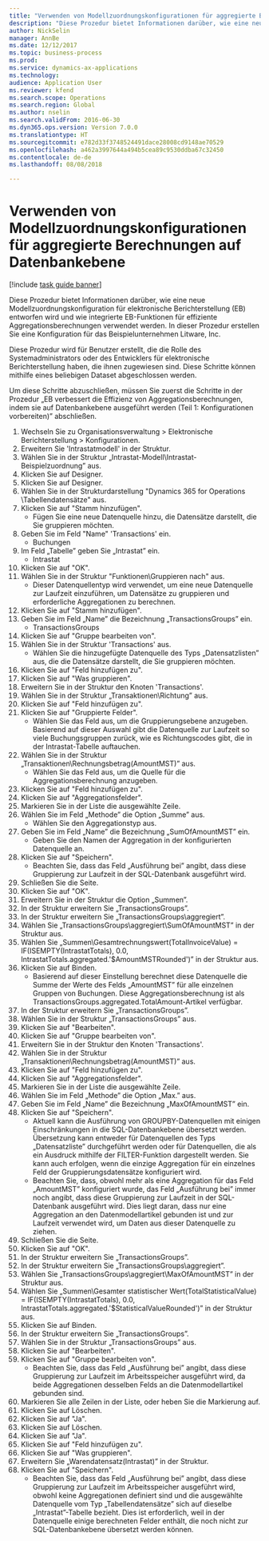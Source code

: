```yaml
--- 
title: "Verwenden von Modellzuordnungskonfigurationen für aggregierte Berechnungen auf Datenbankebene"
description: "Diese Prozedur bietet Informationen darüber, wie eine neue Modellzuordnungskonfiguration für elektronische Berichterstellung (EB) entworfen wird und wie integrierte EB-Funktionen für effiziente Aggregationsberechnungen verwendet werden."
author: NickSelin
manager: AnnBe
ms.date: 12/12/2017
ms.topic: business-process
ms.prod: 
ms.service: dynamics-ax-applications
ms.technology: 
audience: Application User
ms.reviewer: kfend
ms.search.scope: Operations
ms.search.region: Global
ms.author: nselin
ms.search.validFrom: 2016-06-30
ms.dyn365.ops.version: Version 7.0.0
ms.translationtype: HT
ms.sourcegitcommit: e782d33f3748524491dace28008cd9148ae70529
ms.openlocfilehash: a462a3997644a494b5cea89c9530ddba67c32450
ms.contentlocale: de-de
ms.lasthandoff: 08/08/2018

---
```

# <a name="use-model-mapping-configurations-for-aggregate-calculations-at-the-database-level"></a>Verwenden von Modellzuordnungskonfigurationen für aggregierte Berechnungen auf Datenbankebene

[!include [task guide banner](../../includes/task-guide-banner.md)]

Diese Prozedur bietet Informationen darüber, wie eine neue Modellzuordnungskonfiguration für elektronische Berichterstellung (EB) entworfen wird und wie integrierte EB-Funktionen für effiziente Aggregationsberechnungen verwendet werden. In dieser Prozedur erstellen Sie eine Konfiguration für das Beispielunternehmen Litware, Inc. 

Diese Prozedur wird für Benutzer erstellt, die die Rolle des Systemadministrators oder des Entwicklers für elektronische Berichterstellung haben, die ihnen zugewiesen sind. Diese Schritte können mithilfe eines beliebigen Dataset abgeschlossen werden.

 Um diese Schritte abzuschließen, müssen Sie zuerst die Schritte in der Prozedur „EB verbessert die Effizienz von Aggregationsberechnungen, indem sie auf Datenbankebene ausgeführt werden (Teil 1: Konfigurationen vorbereiten)” abschließen.

1. Wechseln Sie zu Organisationsverwaltung > Elektronische Berichterstellung > Konfigurationen.
2. Erweitern Sie 'Intrastatmodell' in der Struktur.
3. Wählen Sie in der Struktur „Intrastat-Modell\Intrastat-Beispielzuordnung” aus.
4. Klicken Sie auf Designer.
5. Klicken Sie auf Designer.
6. Wählen Sie in der Strukturdarstellung "Dynamics 365 for Operations \Tabellendatensätze" aus.
7. Klicken Sie auf "Stamm hinzufügen".
    * Fügen Sie eine neue Datenquelle hinzu, die Datensätze darstellt, die Sie gruppieren möchten.  
8. Geben Sie im Feld "Name" 'Transactions' ein.
    * Buchungen  
9. Im Feld „Tabelle” geben Sie „Intrastat” ein.
    * Intrastat  
10. Klicken Sie auf "OK".
11. Wählen Sie in der Struktur "Funktionen\Gruppieren nach" aus.
    * Dieser Datenquellentyp wird verwendet, um eine neue Datenquelle zur Laufzeit einzuführen, um Datensätze zu gruppieren und erforderliche Aggregationen zu berechnen.  
12. Klicken Sie auf "Stamm hinzufügen".
13. Geben Sie im Feld „Name” die Bezeichnung „TransactionsGroups” ein.
    * TransactionsGroups  
14. Klicken Sie auf "Gruppe bearbeiten von".
15. Wählen Sie in der Struktur 'Transactions' aus.
    * Wählen Sie die hinzugefügte Datenquelle des Typs „Datensatzlisten” aus, die die Datensätze darstellt, die Sie gruppieren möchten.  
16. Klicken Sie auf "Feld hinzufügen zu".
17. Klicken Sie auf "Was gruppieren".
18. Erweitern Sie in der Struktur den Knoten 'Transactions'.
19. Wählen Sie in der Struktur „Transaktionen\Richtung” aus.
20. Klicken Sie auf "Feld hinzufügen zu".
21. Klicken Sie auf "Gruppierte Felder".
    * Wählen Sie das Feld aus, um die Gruppierungsebene anzugeben. Basierend auf dieser Auswahl gibt die Datenquelle zur Laufzeit so viele Buchungsgruppen zurück, wie es Richtungscodes gibt, die in der Intrastat-Tabelle auftauchen.  
22. Wählen Sie in der Struktur „Transaktionen\Rechnungsbetrag(AmountMST)” aus.
    * Wählen Sie das Feld aus, um die Quelle für die Aggregationsberechnung anzugeben.  
23. Klicken Sie auf "Feld hinzufügen zu".
24. Klicken Sie auf "Aggregationsfelder".
25. Markieren Sie in der Liste die ausgewählte Zeile.
26. Wählen Sie im Feld „Methode” die Option „Summe” aus.
    * Wählen Sie den Aggregationstyp aus.  
27. Geben Sie im Feld „Name” die Bezeichnung „SumOfAmountMST” ein.
    * Geben Sie den Namen der Aggregation in der konfigurierten Datenquelle an.  
28. Klicken Sie auf "Speichern".
    * Beachten Sie, dass das Feld „Ausführung bei” angibt, dass diese Gruppierung zur Laufzeit in der SQL-Datenbank ausgeführt wird.  
29. Schließen Sie die Seite.
30. Klicken Sie auf "OK".
31. Erweitern Sie in der Struktur die Option „Summen”.
32. In der Struktur erweitern Sie „TransactionsGroups”.
33. In der Struktur erweitern Sie „TransactionsGroups\aggregiert”.
34. Wählen Sie „TransactionsGroups\aggregiert\SumOfAmountMST” in der Struktur aus.
35. Wählen Sie „Summen\Gesamtrechnungswert(TotalInvoiceValue) = IF(ISEMPTY(IntrastatTotals), 0.0, IntrastatTotals.aggregated.'$AmountMSTRounded')” in der Struktur aus.
36. Klicken Sie auf Binden.
    * Basierend auf dieser Einstellung berechnet diese Datenquelle die Summe der Werte des Felds „AmountMST” für alle einzelnen Gruppen von Buchungen. Diese Aggregationsberechnung ist als TransactionsGroups.aggregated.TotalAmount-Artikel verfügbar.  
37. In der Struktur erweitern Sie „TransactionsGroups”.
38. Wählen Sie in der Struktur „TransactionsGroups” aus.
39. Klicken Sie auf "Bearbeiten".
40. Klicken Sie auf "Gruppe bearbeiten von".
41. Erweitern Sie in der Struktur den Knoten 'Transactions'.
42. Wählen Sie in der Struktur „Transaktionen\Rechnungsbetrag(AmountMST)” aus.
43. Klicken Sie auf "Feld hinzufügen zu".
44. Klicken Sie auf "Aggregationsfelder".
45. Markieren Sie in der Liste die ausgewählte Zeile.
46. Wählen Sie im Feld „Methode” die Option „Max.” aus.
47. Geben Sie im Feld „Name” die Bezeichnung „MaxOfAmountMST” ein.
48. Klicken Sie auf "Speichern".
    * Aktuell kann die Ausführung von GROUPBY-Datenquellen mit einigen Einschränkungen in die SQL-Datenbankebene übersetzt werden. Übersetzung kann entweder für Datenquellen des Typs „Datensatzliste” durchgeführt werden oder für Datenquellen, die als ein Ausdruck mithilfe der FILTER-Funktion dargestellt werden. Sie kann auch erfolgen, wenn die einzige Aggregation für ein einzelnes Feld der Gruppierungsdatensätze konfiguriert wird.  
    * Beachten Sie, dass, obwohl mehr als eine Aggregation für das Feld „AmountMST” konfiguriert wurde, das Feld „Ausführung bei” immer noch angibt, dass diese Gruppierung zur Laufzeit in der SQL-Datenbank ausgeführt wird. Dies liegt daran, dass nur eine Aggregation an den Datenmodellartikel gebunden ist und zur Laufzeit verwendet wird, um Daten aus dieser Datenquelle zu ziehen.  
49. Schließen Sie die Seite.
50. Klicken Sie auf "OK".
51. In der Struktur erweitern Sie „TransactionsGroups”.
52. In der Struktur erweitern Sie „TransactionsGroups\aggregiert”.
53. Wählen Sie „TransactionsGroups\aggregiert\MaxOfAmountMST” in der Struktur aus.
54. Wählen Sie „Summen\Gesamter statistischer Wert(TotalStatisticalValue) = IF(ISEMPTY(IntrastatTotals), 0.0, IntrastatTotals.aggregated.'$StatisticalValueRounded')” in der Struktur aus.
55. Klicken Sie auf Binden.
56. In der Struktur erweitern Sie „TransactionsGroups”.
57. Wählen Sie in der Struktur „TransactionsGroups” aus.
58. Klicken Sie auf "Bearbeiten".
59. Klicken Sie auf "Gruppe bearbeiten von".
    * Beachten Sie, dass das Feld „Ausführung bei” angibt, dass diese Gruppierung zur Laufzeit im Arbeitsspeicher ausgeführt wird, da beide Aggregationen desselben Felds an die Datenmodellartikel gebunden sind.   
60. Markieren Sie alle Zeilen in der Liste, oder heben Sie die Markierung auf.
61. Klicken Sie auf Löschen.
62. Klicken Sie auf "Ja".
63. Klicken Sie auf Löschen.
64. Klicken Sie auf "Ja".
65. Klicken Sie auf "Feld hinzufügen zu".
66. Klicken Sie auf "Was gruppieren".
67. Erweitern Sie „Warendatensatz(Intrastat)” in der Struktur.
68. Klicken Sie auf "Speichern".
    * Beachten Sie, dass das Feld „Ausführung bei” angibt, dass diese Gruppierung zur Laufzeit im Arbeitsspeicher ausgeführt wird, obwohl keine Aggregationen definiert sind und die ausgewählte Datenquelle vom Typ „Tabellendatensätze” sich auf dieselbe „Intrastat”-Tabelle bezieht. Dies ist erforderlich, weil in der Datenquelle einige berechneten Felder enthält, die noch nicht zur SQL-Datenbankebene übersetzt werden können.  


